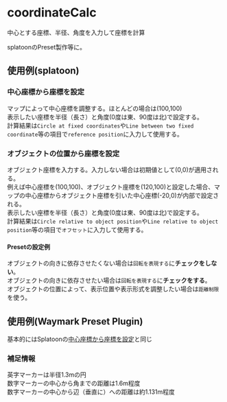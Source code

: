 # coordinateCalc  
  
中心とする座標、半径、角度を入力して座標を計算  
  
splatoonのPreset製作等に。  
  
## 使用例(splatoon)  
  
### 中心座標から座標を設定  
  
マップによって中心座標を調整する。ほとんどの場合は(100,100)  
表示したい座標を半径（長さ）と角度(0度は東、90度は北)で設定する。  
計算結果は`Circle at fixed coordinates`や`Line between two fixed coordinate`等の項目で`reference position`に入力して使用する。  
### オブジェクトの位置から座標を設定  
  
オブジェクト座標を入力する。入力しない場合は初期値として(0,0)が適用される。  
例えば中心座標を(100,100)、オブジェクト座標を(120,100)と設定した場合、マップの中心座標からオブジェクト座標を引いた中心座標(-20,0)が内部で設定される。  
表示したい座標を半径（長さ）と角度(0度は東、90度は北)で設定する。  
計算結果は`Circle relative to object position`や`Line relative to object position`等の項目で`オフセット`に入力して使用する。  
  
#### Presetの設定例  
オブジェクトの向きに依存させたくない場合は`回転を表現する`に**チェックをしない**。  
オブジェクトの向きに依存させたい場合は`回転を表現する`に**チェックをする**。  
オブジェクトの位置によって、表示位置や表示形式を調整したい場合は`距離制限`を使う。  
  
## 使用例(Waymark Preset Plugin)  
  
基本的にはSplatoonの[中心座標から座標を設定](https://github.com/ungeho/coordinateCalc#%E4%B8%AD%E5%BF%83%E5%BA%A7%E6%A8%99%E3%81%8B%E3%82%89%E5%BA%A7%E6%A8%99%E3%82%92%E8%A8%AD%E5%AE%9A)と同じ  
### 補足情報  
英字マーカーは半径1.3mの円  
数字マーカーの中心から角までの距離は1.6m程度  
数字マーカーの中心から辺（垂直に）への距離は約1.131m程度  
